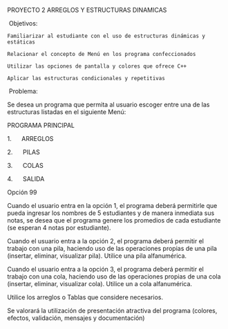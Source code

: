 PROYECTO 2
ARREGLOS Y ESTRUCTURAS DINAMICAS

 Objetivos: 

	Familiarizar al estudiante con el uso de estructuras dinámicas y estáticas

	Relacionar el concepto de Menú en los programa confeccionados

	Utilizar las opciones de pantalla y colores que ofrece C++

	Aplicar las estructuras condicionales y repetitivas

 Problema: 

Se desea un programa que permita al usuario escoger entre una de las estructuras listadas en el siguiente Menú:

PROGRAMA PRINCIPAL


1.      ARREGLOS

2.      PILAS

3.      COLAS

4.      SALIDA


Opción  99

Cuando el usuario entra en la opción 1, el programa deberá permitirle que pueda ingresar los nombres de 5 estudiantes y de manera inmediata sus notas, se desea que el programa genere los promedios de cada estudiante (se esperan 4 notas por estudiante).

Cuando el usuario entra a la opción 2, el programa deberá  permitir el trabajo con una pila, haciendo uso de las operaciones propias de una pila (insertar, eliminar, visualizar pila). Utilice una pila alfanumérica.

Cuando el usuario entra a la opción 3, el programa  deberá permitir el trabajo con una cola, haciendo uso de las operaciones propias de una cola (insertar, eliminar, visualizar cola). Utilice un a cola alfanumérica.

Utilice los arreglos o Tablas que considere necesarios.


Se valorará la utilización de presentación atractiva del programa (colores, efectos, validación, mensajes y documentación)

